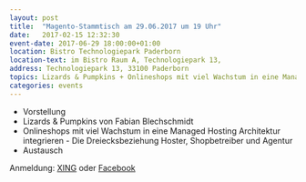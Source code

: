 ```yaml
---
layout: post
title:  "Magento-Stammtisch am 29.06.2017 um 19 Uhr"
date:   2017-02-15 12:32:30
event-date: 2017-06-29 18:00:00+01:00
location: Bistro Technologiepark Paderborn
location-text: im Bistro Raum A, Technologiepark 13,
address: Technologiepark 13, 33100 Paderborn
topics: Lizards & Pumpkins + Onlineshops mit viel Wachstum in eine Managed Hosting Architektur integrieren
categories: events
---
```


*  Vorstellung
*  Lizards & Pumpkins von Fabian Blechschmidt
*  Onlineshops mit viel Wachstum in eine Managed Hosting Architektur integrieren - Die Dreiecksbeziehung Hoster, Shopbetreiber und Agentur
*  Austausch

Anmeldung: <a href="https://www.xing.com/events/13-magento-stammtisch-paderborn-1785220">XING</a>
oder <a href="https://www.facebook.com/events/1804759979849493/">Facebook</a> 
